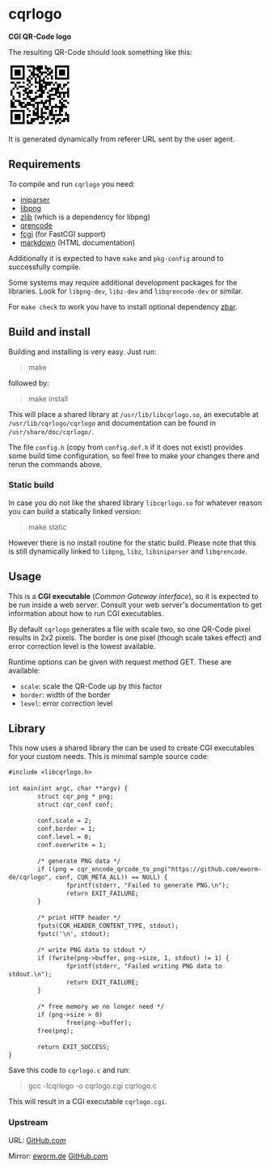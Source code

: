 cqrlogo
=======

**CGI QR-Code logo**

The resulting QR-Code should look something like this:

![QR-Code](cqrlogo.png)

It is generated dynamically from referer URL sent by the user agent.

Requirements
------------

To compile and run `cqrlogo` you need:

* [iniparser](http://ndevilla.free.fr/iniparser/)
* [libpng](http://www.libpng.org/pub/png/libpng.html)
* [zlib](http://www.zlib.net/) (which is a dependency for libpng)
* [qrencode](http://megaui.net/fukuchi/works/qrencode/index.en.html)
* [fcgi](http://www.fastcgi.com/) (for FastCGI support)
* [markdown](http://daringfireball.net/projects/markdown/) (HTML documentation)

Additionally it is expected to have `make` and `pkg-config` around to
successfully compile.

Some systems may require additional development packages for the libraries.
Look for `libpng-dev`, `libz-dev` and `libqrencode-dev` or similar.

For `make check` to work you have to install optional dependency 
[zbar](http://zbar.sourceforge.net/).

Build and install
-----------------

Building and installing is very easy. Just run:

> make

followed by:

> make install

This will place a shared library at `/usr/lib/libcqrlogo.so`, an
executable at `/usr/lib/cqrlogo/cqrlogo` and documentation can be found in
`/usr/share/doc/cqrlogo/`.

The file `config.h` (copy from `config.def.h` if it does not exist) provides
some build time configuration, so feel free to make your changes there and
rerun the commands above.

### Static build

In case you do not like the shared library `libcqrlogo.so` for whatever
reason you can build a statically linked version:

> make static

However there is no install routine for the static build. Please note
that this is still dynamically linked to `libpng`, `libz`,
`libiniparser` and `libqrencode`.

Usage
-----

This is a **CGI executable** (*Common Gateway interface*), so it is expected
to be run inside a web server. Consult your web server's documentation
to get information about how to run CGI executables.

By default `cqrlogo` generates a file with scale two, so one QR-Code pixel
results in 2x2 pixels. The border is one pixel (though scale takes effect)
and error correction level is the lowest available.

Runtime options can be given with request method GET. These are available:

* `scale`: scale the QR-Code up by this factor
* `border`: width of the border
* `level`: error correction level

Library
-------

This now uses a shared library the can be used to create CGI executables for
your custom needs. This is minimal sample source code:

    #include <libcqrlogo.h>

    int main(int argc, char **argv) {
            struct cqr_png * png;
            struct cqr_conf conf;

            conf.scale = 2;
            conf.border = 1;
            conf.level = 0;
            conf.overwrite = 1;

            /* generate PNG data */
            if ((png = cqr_encode_qrcode_to_png("https://github.com/eworm-de/cqrlogo", conf, CQR_META_ALL)) == NULL) {
                    fprintf(stderr, "Failed to generate PNG.\n");
                    return EXIT_FAILURE;
            }

            /* print HTTP header */
            fputs(CQR_HEADER_CONTENT_TYPE, stdout);
            fputc('\n', stdout);

            /* write PNG data to stdout */
            if (fwrite(png->buffer, png->size, 1, stdout) != 1) {
                    fprintf(stderr, "Failed writing PNG data to stdout.\n");
                    return EXIT_FAILURE;
            }

            /* free memory we no longer need */
            if (png->size > 0)
                    free(png->buffer);
            free(png);

            return EXIT_SUCCESS;
    }

Save this code to `cqrlogo.c` and run:

> gcc -lcqrlogo -o cqrlogo.cgi cqrlogo.c

This will result in a CGI executable `cqrlogo.cgi`.

### Upstream

URL:
[GitHub.com](https://github.com/eworm-de/cqrlogo#cqrlogo)  

Mirror:
[eworm.de](https://git.eworm.de/cgit.cgi/cqrlogo/)
[GitHub.com](https://github.com/eworm-de/cqrlogo#cqrlogo)  
